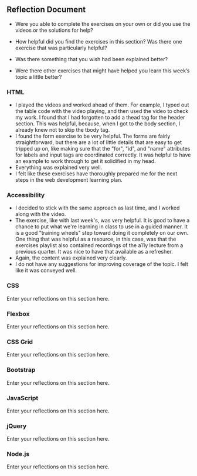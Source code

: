 ## Reflection Document

- Were you able to complete the exercises on your own or did you use the videos or the solutions for help?

- How helpful did you find the exercises in this section? Was there one exercise that was particularly helpful?

- Was there something that you wish had been explained better?

- Were there other exercises that might have helped you learn this week’s topic a little better?

### HTML

- I played the videos and worked ahead of them. For example, I typed out the table code with the video playing, and then used the video to check my work. I found that I had forgotten to add a thead tag for the header section. This was helpful, because, when I got to the body section, I already knew not to skip the tbody tag.
- I found the form exercise to be very helpful. The forms are fairly straightforward, but there are a lot of little details that are easy to get tripped up on, like making sure that the "for", "id", and "name" attributes for labels and input tags are coordinated correctly. It was helpful to have an example to work through to get it solidified in my head.
- Everything was explained very well.
- I felt like these exercises have thoroughly prepared me for the next steps in the web development learning plan.

### Accessibility

- I decided to stick with the same approach as last time, and I worked along with the video.
- The exercise, like with last week's, was very helpful. It is good to have a chance to put what we're learning in class to use in a guided manner. It is a good "training wheels" step toward doing it completely on our own. One thing that was helpful as a resource, in this case, was that the exercises playlist also contained recordings of the a11y lecture from a previous quarter. It was nice to have that available as a refresher.
- Again, the content was explained very clearly.
- I do not have any suggestions for improving coverage of the topic. I felt like it was conveyed well.

### CSS

Enter your reflections on this section here.

### Flexbox

Enter your reflections on this section here.

### CSS Grid

Enter your reflections on this section here.

### Bootstrap

Enter your reflections on this section here.

### JavaScript

Enter your reflections on this section here.

### jQuery

Enter your reflections on this section here.

### Node.js

Enter your reflections on this section here.
